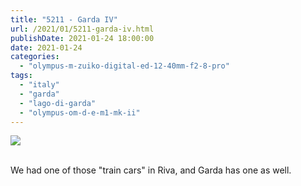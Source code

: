 ```yaml
---
title: "5211 - Garda IV"
url: /2021/01/5211-garda-iv.html
publishDate: 2021-01-24 18:00:00
date: 2021-01-24
categories: 
  - "olympus-m-zuiko-digital-ed-12-40mm-f2-8-pro"
tags: 
  - "italy"
  - "garda"
  - "lago-di-garda"
  - "olympus-om-d-e-m1-mk-ii"
---
```

<div class="container">
<div class="center"><a target="_blank" href="https://d25zfm9zpd7gm5.cloudfront.net/1200x1200/2018/20180914_152033_lr.jpg"><img class="webfeedsFeaturedVisual" src="https://d25zfm9zpd7gm5.cloudfront.net/0600x0600/2018/20180914_152033_lr.jpg" /></a></div>
</div>
<br />

We had one of those "train cars" in Riva, and Garda has one as well. 